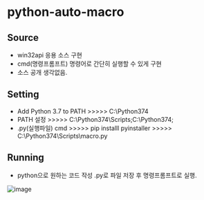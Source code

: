 # python-auto-macro


## Source
- win32api 응용 소스 구현
- cmd(명령프롬프트) 명령어로 간단히 실행할 수 있게 구현
- 소스 공개 생각없음.


## Setting
- Add Python 3.7 to PATH  >>>>> C:\Python374
- PATH 설정 >>>>> C:\Python374\Scripts\;C:\Python374\;
- .py(실행파일) cmd >>>>> pip installl pyinstaller >>>>> C:\Python374\Scripts\macro.py



## Running
- python으로 원하는 코드 작성 .py로 파일 저장 후 명령프롬프트로 실행.

![image](https://user-images.githubusercontent.com/58936727/118778090-b7b31600-b8c4-11eb-9c8b-509460e1c061.png)


